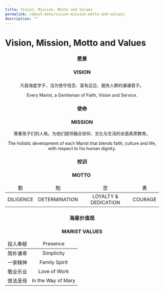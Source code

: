```yaml
---
title: Vision, Mission, Motto and Values
permalink: /about-mshs/vision-mission-motto-and-values/
description: ""
---
```

# Vision, Mission, Motto and Values
<center>

### 愿景
### VISION
###   

凡我海星学子，当为恪守信念、富有远见、服务人群的谦谦君子。

Every Marist, a Gentleman of Faith, Vision and Service.

  
  

###   

### 使命

### MISSION

  

尊重孩子们的人格，为他们提供融合信仰、文化与生活的全面素质教育。

The holistic development of each Marist that blends faith, culture and life, with respect to his human dignity.

  

###   

### 校训

### MOTTO 
<table>
<thead>
  <tr>
		<td><center>勤</center></td>
    <td><center>勉</center></td>
    <td><center>忠</center></td>
    <td><center>勇</center></td>
  </tr>
</thead>
<tbody>
  <tr>
    <td><center>DILIGENCE</center></td>
    <td><center>DETERMINATION</center></td>
    <td><center>LOYALTY &amp; DEDICATION</center></td>
    <td><center>COURAGE</center></td>
  </tr>
</tbody>
</table>
      
    

  

### 海星价值观

### MARIST VALUES
	
	
<table>
<thead>
  <tr>
    <td><center>投入奉献</center></td>
    <td><center>Presence</center></td>
  </tr>
</thead>
<tbody>
  <tr>
    <td><center>简朴谦卑</center></td>
    <td><center>Simplicity</center></td>
  </tr>
  <tr>
    <td><center>一家精神</center></td>
    <td><center>Family Spirit</center></td>
  </tr>
  <tr>
    <td><center>敬业乐业</center></td>
    <td><center>Love of Work</center></td>
  </tr>
  <tr>
    <td><center>效法圣母</center></td>
    <td><center>In the Way of Mary</center></td>
  </tr>
</tbody>
</table>	